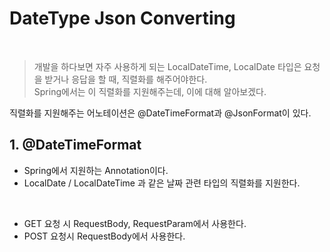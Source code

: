 # DateType Json Converting

<br>

> 개발을 하다보면 자주 사용하게 되는 LocalDateTime, LocalDate 타입은 요청을 받거나 응답을 할 때, 직렬화를 해주어야한다.<br>
> Spring에서는 이 직렬화를 지원해주는데, 이에 대해 알아보겠다.

직렬화를 지원해주는 어노테이션은 @DateTimeFormat과 @JsonFormat이 있다.

## 1. @DateTimeFormat

 - Spring에서 지원하는 Annotation이다.
 - LocalDate / LocalDateTime 과 같은 날짜 관련 타입의 직렬화를 지원한다.

<br>

- GET 요청 시 RequestBody, RequestParam에서 사용한다.
- POST 요청시 RequestBody에서 사용한다.